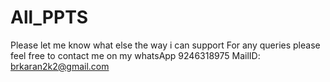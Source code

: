 # All_PPTS
Please let me know what else the way i can support
For any queries please feel free to contact me on my whatsApp   9246318975
MailID: brkaran2k2@gmail.com

